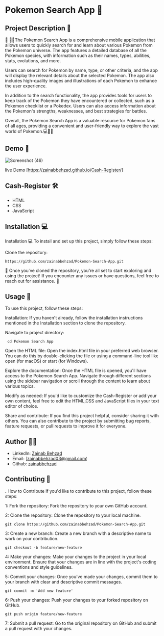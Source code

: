 # Pokemon Search App 🚀

## Project Description 📝

🌟 👩‍💻The Pokemon Search App is a comprehensive mobile application that allows users to quickly search for and learn about various Pokemon from the Pokemon universe. The app features a detailed database of all the Pokemon species, with information such as their names, types, abilities, stats, evolutions, and more.

Users can search for Pokemon by name, type, or other criteria, and the app will display the relevant details about the selected Pokemon. The app also includes high-quality images and illustrations of each Pokemon to enhance the user experience.

In addition to the search functionality, the app provides tools for users to keep track of the Pokemon they have encountered or collected, such as a Pokemon checklist or a Pokedex. Users can also access information about the Pokemon's strengths, weaknesses, and best strategies for battles.

Overall, the Pokemon Search App is a valuable resource for Pokemon fans of all ages, providing a convenient and user-friendly way to explore the vast world of Pokemon.💻📝🚀

## Demo 📸
![Screenshot (46)](https://github.com/zainabbehzad/Cash-Register/assets/168668702/f23f3390-6352-4b6e-aa8d-9904392ac8c7)

live Demo [https://zainabbehzad.github.io/Cash-Register/]


## Cash-Register 🛠️
- HTML
- CSS
- JavaScript

## Installation 💻

Installation 💻
To install and set up this project, simply follow these steps:

Clone the repository:

    https://github.com/zainabbehzad/Pokemon-Search-App.git

🎉 Once you've cloned the repository, you're all set to start exploring and using the project! If you encounter any issues or have questions, feel free to reach out for assistance. 🚀

## Usage 🎯
To use this project, follow these steps:

Installation: If you haven't already, follow the installation instructions mentioned in the Installation section to clone the repository.

Navigate to project directory:

     cd Pokemon Search App

Open the HTML file: Open the index.html file in your preferred web browser. You can do this by double-clicking the file or using a command-line tool like open (for macOS) or start (for Windows).

Explore the documentation: Once the HTML file is opened, you'll have access to the Pokemon Search App. Navigate through different sections using the sidebar navigation or scroll through the content to learn about various topics.

Modify as needed: If you'd like to customize the Cash-Register or add your own content, feel free to edit the HTML,CSS and JavaScript files in your text editor of choice.

Share and contribute: If you find this project helpful, consider sharing it with others. You can also contribute to the project by submitting bug reports, feature requests, or pull requests to improve it for everyone.


## Author 👩‍💻

- LinkedIn: [Zainab Behzad](https://www.linkedin.com/in/zainab-behzad-3126692b5)
- Email: [zainabbehzad03@gmail.com)
- Github: [zainabbehzad](https://github.com/)

## Contributing 🤝

. How to Contribute
If you'd like to contribute to this project, follow these steps:

1: Fork the repository: Fork the repository to your own GitHub account.

2: Clone the repository: Clone the repository to your local machine.

    git clone https://github.com/zainabbehzad/Pokemon-Search-App.git

3: Create a new branch: Create a new branch with a descriptive name to work on your contribution.

    git checkout -b feature/new-feature

4: Make your changes: Make your changes to the project in your local environment. Ensure that your changes are in line with the project's coding conventions and style guidelines.

5: Commit your changes: Once you've made your changes, commit them to your branch with clear and descriptive commit messages.

    git commit -m 'Add new feature'

6: Push your changes: Push your changes to your forked repository on GitHub.

    git push origin feature/new-feature
    
7: Submit a pull request: Go to the original repository on GitHub and submit a pull request with your changes.
